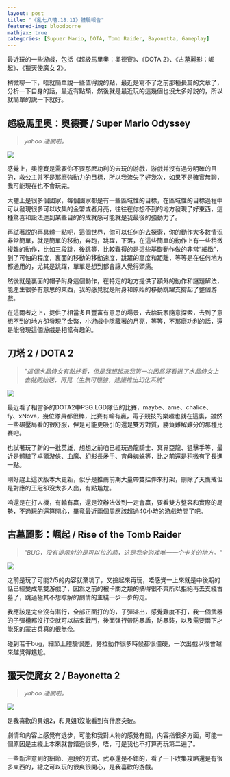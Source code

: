 ```yaml
---
layout: post
title: "《亂七八糟.18.11》體驗報告"
featured-img: bloodborne
mathjax: true
categories: [Supuer Mario, DOTA, Tomb Raider, Bayonetta, Gameplay]
---
```


最近玩的一些游戲，包括《超級馬里奧：奧德賽》、《DOTA 2》、《古墓麗影：崛起》、《獵天使魔女 2》。

<!--more-->

稍微聊一下，唔就簡單說一些值得說的點，最近是寫不了之前那種長篇的文章了，分析一下自身的話，最近有點頹，然後就是最近玩的這幾個也沒太多好説的，所以就簡單的説一下就好。

## 超級馬里奧：奧德賽 / Super Mario Odyssey

> *yahoo 通關啦。*

![](https://pbs.twimg.com/media/DoXXmR6UgAAPQTV.jpg)

感覺上，奧德賽是需要你不要那麽功利的去玩的游戲，游戲并沒有過分明確的目的，救公主并不是那麽強動力的目標，所以我流失了好幾次，如果不是確實無聊，我可能現在也不會玩完。

大體上是很多個國家，每個國家都是有一些區域性的目標，在區域性的目標過程中可以發現很多可以收集的金幣或者月亮，往往在你想不到的地方發現了好東西，這種驚喜和設法達到某些目的的成就感可能就是我最後的強動力了。

再試著説的再具體一點吧，這個世界，你可以任何的去探索，你的動作大多數情況非常簡單，就是簡單的移動，奔跑，跳躍，下落，在這些簡單的動作上有一些稍微複雜的動作，比如三段跳，後跳等，比較難得的是這些基礎動作做的非常“細緻”，到了可怕的程度，裏面的移動的移動速度，跳躍的高度和距離，等等是在任何地方都通用的，尤其是跳躍，單單是想到都會讓人覺得頭痛。

然後就是裏面的帽子附身這個動作，在特定的地方提供了額外的動作和謎題解法，能產生很多有意思的東西，我的感覺就是附身和原始的移動跳躍支撐起了整個游戲。

在這兩者之上，提供了相當多且豐富有意思的場景，去給玩家隨意探索，去到了意想不到的地方卻發現了金幣，小游戲中隱藏著的月亮，等等，不那麽功利的話，還是能發現這個游戲是相當有趣的。


## 刀塔 2 / DOTA 2

> *"這個水晶侍女有點好看，但是我想起來我第一次因爲好看選了水晶侍女上去就開始送，再見（生無可戀臉，建議推出幻化系統"*

![](https://steamuserimages-a.akamaihd.net/ugc/960851554628814442/CFEE4016BDD2CE9304E2BC0B738381E8E323F163/)

最近看了相當多的DOTA2中PSG.LGD隊伍的比賽，maybe、ame、chalice、fy、xNova，幾位隊員都很棒，比賽有輸有贏，電子競技的樂趣也就在這裏，雖然一些碾壓局看的很舒服，但是可能更吸引的還是雙方對質，勝負難解難分的那種比賽吧。

也試著玩了新的一批英雄，想想之前咱已經玩過龍騎士、冥界亞龍、狙擊手等，最近是體驗了卓爾游俠、血魔、幻影長矛手、育母蜘蛛等，比之前還是稍微有了長進一點。

剛好趕上這次版本大更新，似乎是推薦前期大量帶雙挂件來打架，刪除了天鷹戒但是對應的王冠卻沒太多人出，有點尷尬。

咱還是在打人機，有輸有贏，還是沒辦法做到一定會贏，要看雙方整容和實際的局勢，不過玩的還算開心，畢竟最近兩個周應該超過40小時的游戲時間了吧。


## 古墓麗影：崛起 / Rise of the Tomb Raider

> *"BUG，没有提示射的是可以拉的箭，这是我全游戏唯一一个卡关的地方。"*

![](https://steamuserimages-a.akamaihd.net/ugc/963103894340643076/990A3FA373A428D1E45567F961F7468172C207F3/?interpolation=lanczos-none&output-format=jpeg&output-quality=95&fit=inside%7C1024%3A576&composite-to=*,*%7C1024%3A576&background-color=black)

之前是玩了可能2/5的内容就棄坑了，又撿起來再玩，唔感覺一上來就是中後期的話已經變成無雙游戲了，因爲之前的被卡關之類的搞得很不爽所以拒絕再去支綫古墓了，跳過極其不想瞭解的劇情的主綫一步一步的走。

我應該是完全沒有潛行，全部正面打的的，子彈溢出，感覺難度不打，我一個武器的子彈槽都沒打空就可以結束戰鬥，後面强行帶防暴盾，防暴裝，以及需要兩下才能死的蒙古兵真的很無奈。

碰到若干bug，細節上體驗很差，勞拉動作很多時候都很僵硬，一次出戲以後會越來越覺得尷尬。


## 獵天使魔女 2 / Bayonetta 2

> *yahoo 通關啦。*

![](https://pbs.twimg.com/media/DtVxaiyVAAYI2c5.jpg)

是我喜歡的貝姐2，和貝姐1沒能看到有什麽突破。

劇情和内容上感覺有退步，可能和我對人物的感覺有關，内容指很多方面，可能一個原因是主綫上本來就會錯過很多，唔，可是我也不打算再玩第二遍了。

一些新注意到的細節、連段的方式、武器還是不錯的，看了一下收集攻略還是有很多東西的，總之可以玩的很爽很開心，是我喜歡的游戲。
